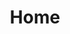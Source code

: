 ---
title: 'Home'
type: landing
sections:
  - block: markdown
    id: section-about
    content:
      title: Mission Statement
      text: '**We are a group of passionate researchers and students working at the intersection of machine learning and systems at UCSD**.

      - Our collaborative effort brings together the [the Halıcıoğlu Data Science Institute](https://datascience.ucsd.edu/) and [the Computer Science and Engineering Department](https://cse.ucsd.edu/) at [the University of California, San Diego](https://ucsd.edu/). We host a series of events including biweekly seminars and reading groups and we invite interested students and faculty members to join!

      - Our research interests include:

      * -- State-of-the-art machine leaerning models.

      * -- Algorithms and systems for large-scale ML workloads.

      * -- Security for ML and security for systems.

      * -- Next-generation computer architecture for ML.

      * -- AI agents.

      * -- Applications (IoT, AI for Science, etc.).'

  - block: collection
    id: section-collection
    content:
      filters:
        folders:
          - post
      count: 25
    design:
      view: article-grid
---
